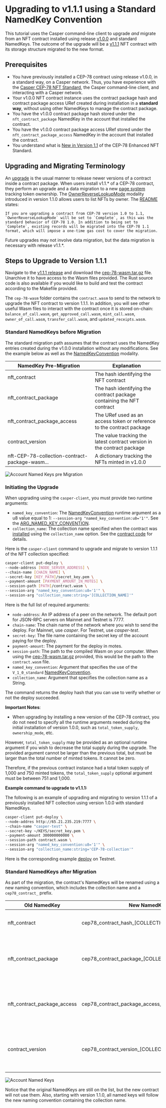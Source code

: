 # Upgrading to v1.1.1 using a Standard NamedKey Convention

This tutorial uses the Casper command-line client to upgrade *and* migrate from an NFT contract installed using release [v1.0.0](https://github.com/casper-ecosystem/cep-78-enhanced-nft/releases/tag/v1.0.0) and standard NamedKeys. The outcome of the upgrade will be a [v1.1.1](https://github.com/casper-ecosystem/cep-78-enhanced-nft/releases/tag/v1.1.1) NFT contract with its storage structure migrated to the new format.

## Prerequisites

- You have previously installed a CEP-78 contract using release v1.0.0, in a standard way, on a Casper network. Thus, you have experience with the [Casper CEP-78 NFT Standard](https://github.com/casper-ecosystem/cep-78-enhanced-nft/), the Casper command-line client, and interacting with a Casper network.
- Your v1.0.0 NFT contract instance uses the contract package hash and contract package access URef created during installation in a **standard way**, without using other NamedKeys to manage the contract package.
- You have the v1.0.0 contract package hash stored under the `nft_contract_package` NamedKey in the account that installed the contract.
- You have the v1.0.0 contract package access URef stored under the `nft_contract_package_access` NamedKey in the account that installed the contract.
- You understand what is [New in Version 1.1](https://github.com/casper-ecosystem/cep-78-enhanced-nft/#new-in-version-11) of the CEP-78 Enhanced NFT Standard.

## Upgrading and Migrating Terminology

An [upgrade](https://docs.casperlabs.io/dapp-dev-guide/writing-contracts/upgrading-contracts/) is the usual manner to release newer versions of a contract inside a contract package. When users install v1.1.* of a CEP-78 contract, they perform an upgrade and a data migration to a new [page system](https://github.com/casper-ecosystem/cep-78-enhanced-nft#the-cep-78-page-system) tracking token ownership. The [OwnerReverseLookupMode](https://github.com/casper-ecosystem/cep-78-enhanced-nft#ownerreverselookupmode) modality introduced in version 1.1.0 allows users to list NFTs by owner. The [README](../README.md) states:

```
If you are upgrading a contract from CEP-78 version 1.0 to 1.1, `OwnerReverseLookupMode` will be set to `Complete`, as this was the standard behavior of CEP-78 1.0. In addition to being set to `Complete`, existing records will be migrated into the CEP-78 1.1 format, which will impose a one-time gas cost to cover the migration.
```

Future upgrades may not involve data migration, but the data migration is necessary with release v1.1.*.

## Steps to Upgrade to Version 1.1.1

Navigate to the [v1.1.1 release](https://github.com/casper-ecosystem/cep-78-enhanced-nft/releases/tag/v1.1.1) and download the [cep-78-wasm.tar.gz](https://github.com/casper-ecosystem/cep-78-enhanced-nft/releases/download/v1.1.1/cep-78-wasm.tar.gz) file. Unarchive it to have access to the Wasm files provided. The Rust source code is also available if you would like to build and test the contract according to the Makefile provided. 

The `cep-78-wasm` folder contains the `contract.wasm` to send to the network to upgrade the NFT contract to version 1.1.1. In addition, you will see other useful Wasm files to interact with the contract once it is stored on-chain: `balance_of_call.wasm`, `get_approved_call.wasm`, `mint_call.wasm`, `owner_of_call.wasm`, `transfer_call.wasm`, and `updated_receipts.wasm`.

### Standard NamedKeys before Migration

The standard migration path assumes that the contract uses the NamedKey entries created during the v1.0.0 installation without any modifications. See the example below as well as the [NamedKeyConvention](https://github.com/casper-ecosystem/cep-78-enhanced-nft#namedkeyconventionmode) modality.

| NamedKey Pre-Migration | Explanation |
|-------------|-------------|
| nft_contract | The hash identifying the NFT contract |
| nft_contract_package | The hash identifying the contract package containing the NFT contract | 
| nft_contract_package_access | The URef used as an access token or reference to the contract package | 
| contract_version | The value tracking the latest contract version in the contract package | 
| nft-CEP-78-collection-contract-package-wasm... | A dictionary tracking the NFTs minted in v1.0.0 |


![Account Named Keys pre Migration](../assets/standard-namedkeys-pre-migration.png)  

### Initiating the Upgrade

When upgrading using the `casper-client`, you must provide two runtime arguments:

- `named_key_convention`: The [NamedKeyConvention](https://github.com/casper-ecosystem/cep-78-enhanced-nft#namedkeyconventionmode) runtime argument as a u8 value equal to 1: `--session-arg "named_key_convention:u8='1'"`. See the [ARG_NAMED_KEY_CONVENTION](https://github.com/casper-ecosystem/cep-78-enhanced-nft/blob/408db77c3b9ca22752c7f877ea99a01dfca03a7b/contract/src/main.rs#L1991).
- `collection_name`: The collection name specified when the contract was [installed](https://github.com/casper-ecosystem/cep-78-enhanced-nft#installing-the-contract) using the `collection_name` option. See the [contract code](https://github.com/casper-ecosystem/cep-78-enhanced-nft/blob/408db77c3b9ca22752c7f877ea99a01dfca03a7b/contract/src/main.rs#L93) for details. 

Here is the `casper-client` command to upgrade and migrate to version 1.1.1 of the NFT collection specified:

```bash
casper-client put-deploy \
--node-address [NODE_SERVER_ADDRESS] \
--chain-name [CHAIN_NAME] \
--secret-key [KEY_PATH]/secret_key.pem \
--payment-amount [PAYMENT_AMOUNT_IN_MOTES] \
--session-path [PATH]/contract.wasm \
--session-arg "named_key_convention:u8='1'" \
--session-arg "collection_name:string='[COLLECTION_NAME]'"
```

Here is the full list of required arguments:
- `node-address`: An IP address of a peer on the network. The default port for JSON-RPC servers on Mainnet and Testnet is 7777.
- `chain-name`: The chain name of the network where you wish to send the deploy. For Mainnet, use *casper*. For Testnet, use *casper-test*.
- `secret-key`: The file name containing the secret key of the account paying for the deploy.
- `payment-amount`: The payment for the deploy in motes.
- `session-path`: The path to the compiled Wasm on your computer. When using the [cep-78-wasm.tar.gz](https://github.com/casper-ecosystem/cep-78-enhanced-nft/releases/download/v1.1.1/cep-78-wasm.tar.gz) provided, this would be the path to the `contract.wasm` file.
- `named_key_convention`: Argument that specifies the use of the `V_1_0_standard` [NamedKeyConvention](../README.md#namedkeyconventionmode).
- `collection_name`: Argument that specifies the collection name as a String.

The command returns the deploy hash that you can use to verify whether or not the deploy succeeded.

**Important Notes**: 

- When upgrading by installing a new version of the CEP-78 contract, you do not need to specify all the runtime arguments needed during the initial installation of version 1.0.0, such as `total_token_supply`, `ownership_mode`, etc.

However, `total_token_supply` may be provided as an optional runtime argument if you wish to decrease the total supply during the upgrade. The provided argument cannot be larger than the previous total, but must be larger than the total number of minted tokens. It cannot be zero.

Therefore, if the previous contract instance had a total token supply of 1,000 and 750 minted tokens, the `total_token_supply` optional argument must be between 751 and 1,000.

**Example command to upgrade to v1.1.1:**

The following is an example of upgrading and migrating to version 1.1.1 of a previously installed NFT collection using version 1.0.0 with standard NamedKeys.

```bash
casper-client put-deploy \
--node-addres http://65.21.235.219:7777 \
--chain-name "casper-test" \
--secret-key ~/KEYS/secret_key.pem \
--payment-amount 300000000000 \
--session-path contract.wasm \
--session-arg "named_key_convention:u8='1'" \
--session-arg "collection_name:string='CEP-78-collection'"
```

Here is the corresponding example [deploy](https://testnet.cspr.live/deploy/59a785471600e183718b790fb19b3dec7242fde105928b9f90f01347b3c65f46) on Testnet.

### Standard NamedKeys after Migration

As part of the migration, the contract's NamedKeys will be renamed using a new naming convention, which includes the collection name and a `cep78_contract_` prefix.

| Old NamedKey| New NamedKey | Explanation |
|-------------|--------------|-------------|
| nft_contract | cep78_contract_hash_[COLLECTION_NAME] | The hash identifying the NFT contract |
| nft_contract_package | cep78_contract_package_[COLLECTION_NAME] | The hash identifying the contract package containing the NFT contract | 
| nft_contract_package_access | cep78_contract_package_access_[COLLECTION_NAME] | The URef used as an access token or reference to the contract package | 
| contract_version | cep78_contract_version_[COLLECTION_NAME] | The value tracking the latest contract version in the contract package | 


![Account Named Keys](../assets/standard-namedkeys-post-migration.png)  

Notice that the original NamedKeys are still on the list, but the new contract will not use them. Also, starting with version 1.1.0, all named keys will follow the new naming convention containing the collection name. 



